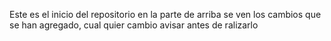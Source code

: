 Este es el inicio del repositorio en la parte de arriba se ven los cambios que se han agregado, cual quier cambio avisar antes de ralizarlo
